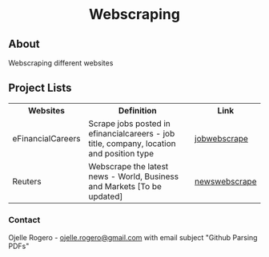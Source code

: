 <!-- PROJECT LOGO -->
<br />
<div align="center">
<h1 align="center">Webscraping</h1>
</div>

<h2>About</h2>
<p>Webscraping different websites</p>


<h2>Project Lists</h2>

<table>
<tr>
   <th>Websites</th>
   <th>Definition</th>
   <th>Link</th>
</tr>
<tr>
   <td>eFinancialCareers</td>
   <td>Scrape jobs posted in efinancialcareers - job title, company, location and position type</td>
   <td><a class="externalLink" href="https://github.com/ojudz08/webscraping-projects/tree/main/jobwebscrape">jobwebscrape</a></td>
</tr>
<tr>
   <td>Reuters</td>
   <td>Webscrape the latest news - World, Business and Markets [To be updated]</td>
   <td><a class="externalLink" href="https://github.com/ojudz08/parse_pdf-projects/tree/main/parsePDFs01">newswebscrape</a></td>
</tr>
<tr>

</table>



<!-- CONTACT -->
### Contact

Ojelle Rogero - ojelle.rogero@gmail.com with email subject "Github Parsing PDFs"

